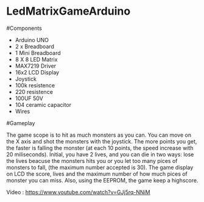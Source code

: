# LedMatrixGameArduino
#Components
 - Arduino UNO
 - 2 x Breadboard
 - 1 Mini Breadboard
 - 8 X 8 LED Matrix
 - MAX7219 Driver
 - 16x2 LCD Display
 - Joystick
 - 100k resistence
 - 220 resistence
 - 100UF 50V
 - 104 ceramic capacitor
 - Wires

#Gameplay

The game scope is to hit as much monsters as you can.
You can move on the X axis and shot the monsters with the joystick.
The more points you get, the faster is falling the monster (at each 10 points, the speed increase with 20 miliseconds).
Initial, you have 2 lives, and you can die in two ways: lose the lives beacuse the monsters hits you or you let too many pices of monsters to fall, (the maximum number accepted is 30).
The game display on LCD the score, lives and the maximum number of how much pices of monster you can miss.
Also, using the EEPROM, the game keep a highscore.
 
 
Video : https://www.youtube.com/watch?v=GJj5rq-NNiM
